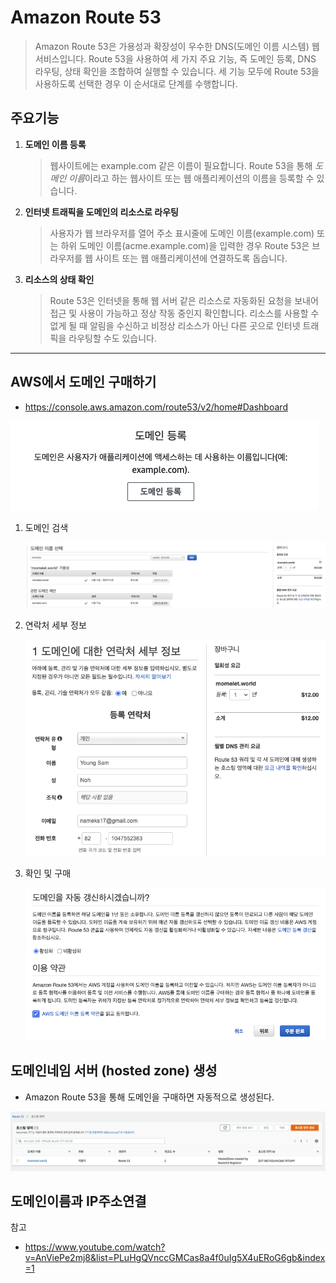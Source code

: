 # Amazon Route 53

> Amazon Route 53은 가용성과 확장성이 우수한 DNS(도메인 이름 시스템) 웹 서비스입니다. Route 53을 사용하여 세 가지 주요 기능, 즉 도메인 등록, DNS 라우팅, 상태 확인을 조합하여 실행할 수 있습니다. 세 기능 모두에 Route 53을 사용하도록 선택한 경우 이 순서대로 단계를 수행합니다.



## 주요기능

1. **도메인 이름 등록**

   > 웹사이트에는 example.com 같은 이름이 필요합니다. Route 53을 통해 *도메인 이름*이라고 하는 웹사이트 또는 웹 애플리케이션의 이름을 등록할 수 있습니다.

2. **인터넷 트래픽을 도메인의 리소스로 라우팅**

   > 사용자가 웹 브라우저를 열어 주소 표시줄에 도메인 이름(example.com) 또는 하위 도메인 이름(acme.example.com)을 입력한 경우 Route 53은 브라우저를 웹 사이트 또는 웹 애플리케이션에 연결하도록 돕습니다.

3. **리소스의 상태 확인**

   > Route 53은 인터넷을 통해 웹 서버 같은 리소스로 자동화된 요청을 보내어 접근 및 사용이 가능하고 정상 작동 중인지 확인합니다. 리소스를 사용할 수 없게 될 때 알림을 수신하고 비정상 리소스가 아닌 다른 곳으로 인터넷 트래픽을 라우팅할 수도 있습니다.



___



## AWS에서 도메인 구매하기

* https://console.aws.amazon.com/route53/v2/home#Dashboard

![image-20210129210140340](./images/image-20210129210140340.png)

1. 도메인 검색

   ![image-20210129211206105](./images/image-20210129211206105.png)

2. 연락처 세부 정보

   ![image-20210129211527404](./images/image-20210129211527404.png)

3. 확인 및 구매

   ![image-20210129211709588](./images/image-20210129211709588.png)



## 도메인네임 서버 (hosted zone) 생성

* Amazon Route 53을 통해 도메인을 구매하면 자동적으로 생성된다.

![image-20210129213621730](./images/image-20210129213621730.png)



## 도메인이름과 IP주소연결





참고

* https://www.youtube.com/watch?v=AnViePe2mj8&list=PLuHgQVnccGMCas8a4f0uIg5X4uERoG6gb&index=1